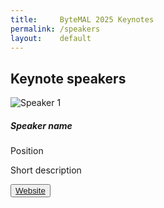 ```yaml
---
title:     ByteMAL 2025 Keynotes
permalink: /speakers
layout:    default
---
```


<h2 class="mb-4"><b>Keynote speakers</b></h2>

<div class="card mb-3" style="max-width: 960px;">
  <div class="row no-gutters">
    <div class="col-md-4" style="display:flex;align-items:center;">
      <img src="" class="card-img rounded-lg" alt="Speaker 1">
    </div>
    <div class="col-md-8">
      <div class="card-body">
        <h5 class="card-title">Speaker name</h5>
        <p class="card-text font-weight-bold">Position</p>
        <p class="card-text">Short description</p>
        <button type="button" class="btn btn-outline-primary btn-sm"><a href="">Website</a></button>
      </div>
    </div>
  </div>
</div>
